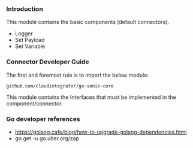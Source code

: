 ### Introduction
This module contains the basic components (default connectors).
- Logger
- Set Payload
- Set Variable

### Connector Developer Guide
The first and foremost rule is to import the below module:
```
github.com/cloudintegrator/go-sonic-core
```
This module contains the Interfaces that must be implemented in the component/connector.

### Go developer references
- https://golang.cafe/blog/how-to-upgrade-golang-dependencies.html
-  go get -u go.uber.org/zap
